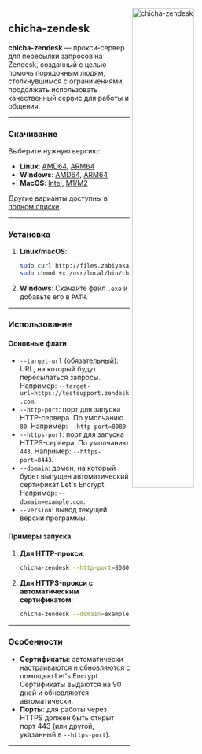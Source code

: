 <img src="https://github.com/matveynator/chicha-zendesk/blob/main/chicha-zendesk.png?raw=true" alt="chicha-zendesk" width="50%" align="right" />

## **chicha-zendesk**

**chicha-zendesk** — прокси-сервер для пересылки запросов на Zendesk, созданный с целью помочь порядочным людям, столкнувшимся с ограничениями, продолжать использовать качественный сервис для работы и общения.

---

### **Скачивание**

Выберите нужную версию:

- **Linux**: [AMD64](http://files.zabiyaka.net/chicha-zendesk/latest/no-gui/linux/amd64/chicha-zendesk), [ARM64](http://files.zabiyaka.net/chicha-zendesk/latest/no-gui/linux/arm64/chicha-zendesk)
- **Windows**: [AMD64](http://files.zabiyaka.net/chicha-zendesk/latest/no-gui/windows/amd64/chicha-zendesk.exe), [ARM64](http://files.zabiyaka.net/chicha-zendesk/latest/no-gui/windows/arm64/chicha-zendesk.exe)
- **MacOS**: [Intel](http://files.zabiyaka.net/chicha-zendesk/latest/no-gui/mac/amd64/chicha-zendesk), [M1/M2](http://files.zabiyaka.net/chicha-zendesk/latest/no-gui/mac/arm64/chicha-zendesk)

Другие варианты доступны в [полном списке](http://files.zabiyaka.net/chicha-zendesk/latest).

---

### **Установка**

1. **Linux/macOS**:
   ```bash
   sudo curl http://files.zabiyaka.net/chicha-zendesk/latest/no-gui/linux/amd64/chicha-zendesk > /usr/local/bin/chicha-zendesk; 
   sudo chmod +x /usr/local/bin/chicha-zendesk; chicha-zendesk --version;
   ```

2. **Windows**: 
   Скачайте файл `.exe` и добавьте его в `PATH`.

---

### **Использование**

#### Основные флаги

- `--target-url` (обязательный): URL, на который будут пересылаться запросы. Например: `--target-url=https://testsupport.zendesk.com`.
- `--http-port`: порт для запуска HTTP-сервера. По умолчанию `80`. Например: `--http-port=8080`.
- `--https-port`: порт для запуска HTTPS-сервера. По умолчанию `443`. Например: `--https-port=8443`.
- `--domain`: домен, на который будет выпущен автоматический сертификат Let's Encrypt. Например: `--domain=example.com`.
- `--version`: вывод текущей версии программы.

#### Примеры запуска

1. **Для HTTP-прокси**:
   ```bash
   chicha-zendesk --http-port=8080 --target-url=https://ovmsupport.zendesk.com
   ```

2. **Для HTTPS-прокси с автоматическим сертификатом**:
   ```bash
   chicha-zendesk --domain=example.com --target-url=https://ovmsupport.zendesk.com
   ```

---

### **Особенности**

- **Сертификаты**: автоматически настраиваются и обновляются с помощью Let's Encrypt. Сертификаты выдаются на 90 дней и обновляются автоматически.
- **Порты**: для работы через HTTPS должен быть открыт порт 443 (или другой, указанный в `--https-port`).

---
